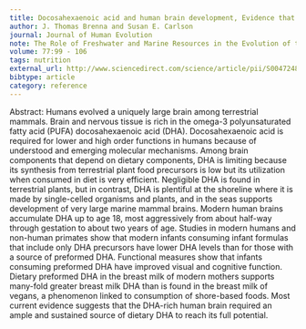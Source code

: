 ```yaml
---
title: Docosahexaenoic acid and human brain development, Evidence that a dietary supply is needed for optimal development
author: J. Thomas Brenna and Susan E. Carlson
journal: Journal of Human Evolution
note: The Role of Freshwater and Marine Resources in the Evolution of the Human Diet, Brain and Behavior
volume: 77:99 - 106
tags: nutrition
external_url: http://www.sciencedirect.com/science/article/pii/S0047248414000839
bibtype: article
category: reference
---
```

Abstract: Humans evolved a uniquely large brain among terrestrial mammals. Brain and nervous tissue is rich in the omega-3 polyunsaturated fatty acid (PUFA) docosahexaenoic acid (DHA). Docosahexaenoic acid is required for lower and high order functions in humans because of understood and emerging molecular mechanisms. Among brain components that depend on dietary components, DHA is limiting because its synthesis from terrestrial plant food precursors is low but its utilization when consumed in diet is very efficient. Negligible DHA is found in terrestrial plants, but in contrast, DHA is plentiful at the shoreline where it is made by single-celled organisms and plants, and in the seas supports development of very large marine mammal brains. Modern human brains accumulate DHA up to age 18, most aggressively from about half-way through gestation to about two years of age. Studies in modern humans and non-human primates show that modern infants consuming infant formulas that include only DHA precursors have lower DHA levels than for those with a source of preformed DHA. Functional measures show that infants consuming preformed DHA have improved visual and cognitive function. Dietary preformed DHA in the breast milk of modern mothers supports many-fold greater breast milk DHA than is found in the breast milk of vegans, a phenomenon linked to consumption of shore-based foods. Most current evidence suggests that the DHA-rich human brain required an ample and sustained source of dietary DHA to reach its full potential.
